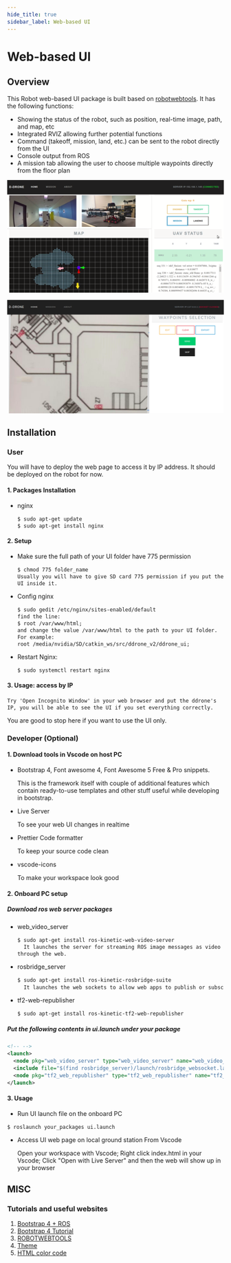 ```yaml
---
hide_title: true
sidebar_label: Web-based UI
---
```


# Web-based UI

## Overview
This Robot web-based UI package is built based on [robotwebtools](http://robotwebtools.org/tools.html). It has the following functions:
- Showing the status of the robot, such as position, real-time image, path, and map, etc
- Integrated RVIZ allowing further potential functions
- Command (takeoff, mission, land, etc.) can be sent to the robot directly from the UI
- Console output from ROS
- A mission tab allowing the user to choose multiple waypoints directly from the floor plan

![](./assets/ui.png)

![](./assets/waypoint_selection_tab.png)

## Installation

### User 
  You will have to deploy the web page to access it by IP address. It should be deployed on the robot for now.

#### 1. Packages Installation

  - nginx
    ```
    $ sudo apt-get update
    $ sudo apt-get install nginx
    ```
#### 2. Setup

  - Make sure the full path of your UI folder have 775 permission
    ```
    $ chmod 775 folder_name 
    Usually you will have to give SD card 775 permission if you put the UI inside it.
    ```
  - Config nginx
    ```
    $ sudo gedit /etc/nginx/sites-enabled/default
    find the line:
    $ root /var/www/html;
    and change the value /var/www/html to the path to your UI folder. For example:
    root /media/nvidia/SD/catkin_ws/src/ddrone_v2/ddrone_ui;
    ```
  - Restart Nginx:
    ```
    $ sudo systemctl restart nginx
    ```
#### 3. Usage: access by IP

    Try 'Open Incognito Window' in your web browser and put the ddrone's IP, you will be able to see the UI if you set everything correctly. 

You are good to stop here if you want to use the UI only. 

### Developer (Optional)
#### 1. Download tools in Vscode on host PC 
- Bootstrap 4, Font awesome 4, Font Awesome 5 Free & Pro snippets.

    This is the framework itself with couple of additional features which contain ready-to-use templates and other stuff useful while developing in bootstrap.

- Live Server 

    To see your web UI changes in realtime

- Prettier Code formatter 

    To keep your source code clean

- vscode-icons 

    To make your workspace look good

#### 2. Onboard PC setup 
#####  Download ros web server packages
- web_video_server
    ```
    $ sudo apt-get install ros-kinetic-web-video-server
      It launches the server for streaming ROS image messages as video through the web.
    ```
-  rosbridge_server
    ``` bash
    $ sudo apt-get install ros-kinetic-rosbridge-suite
      It launches the web sockets to allow web apps to publish or subscribe ROS messages.
    ```
- tf2-web-republisher
   ```
   $ sudo apt-get install ros-kinetic-tf2-web-republisher
   ```
##### Put the following contents in ui.launch under your package
``` xml
<!-- -->
<launch>
  <node pkg="web_video_server" type="web_video_server" name="web_video_server"/>
  <include file="$(find rosbridge_server)/launch/rosbridge_websocket.launch" />
  <node pkg="tf2_web_republisher" type="tf2_web_republisher" name="tf2_web_republisher" />
</launch>
```

#### 3. Usage

- Run UI launch file on the onboard PC
```
$ roslaunch your_packages ui.launch

```

- Access UI web page on local ground station From Vscode

  Open your workspace with Vscode; Right click index.html in your Vscode; Click "Open with Live Server" and then the web will show up in your browser

## MISC
### Tutorials and useful websites
1. [Bootstrap 4 + ROS](https://medium.com/husarion-blog/bootstrap-4-ros-creating-a-web-ui-for-your-robot-9a77a8e373f9)
2. [Bootstrap 4 Tutorial](https://www.w3schools.com/bootstrap4/default.asp)
3. [ROBOTWEBTOOLS](http://robotwebtools.org/tools.html)
4. [Theme](https://bootswatch.com/)
5. [HTML color code](https://www.rapidtables.com/web/color/html-color-codes.htmls)


